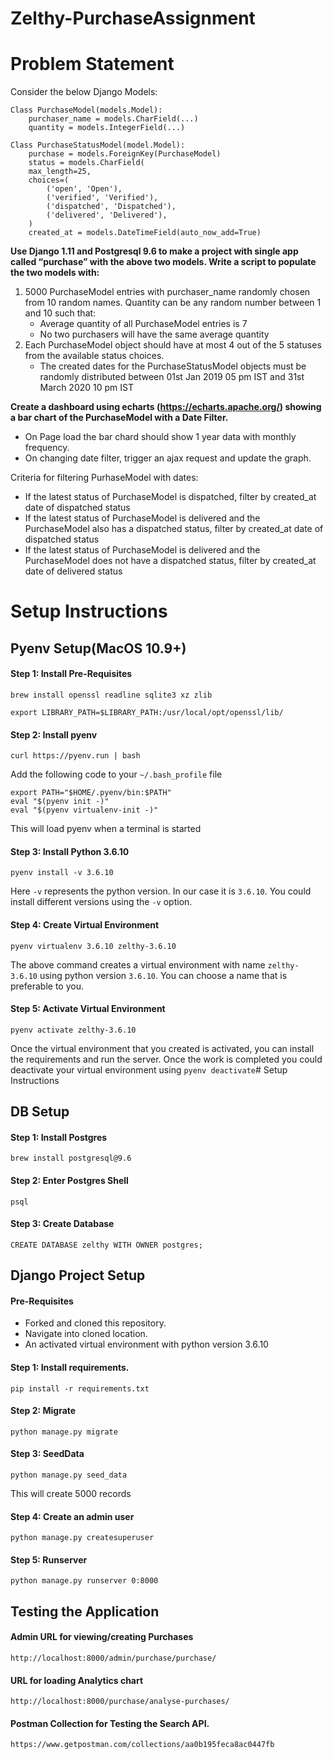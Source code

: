 # Zelthy-PurchaseAssignment

# Problem Statement

Consider the below Django Models:
```
Class PurchaseModel(models.Model):
    purchaser_name = models.CharField(...)
    quantity = models.IntegerField(...)

Class PurchaseStatusModel(model.Model):
    purchase = models.ForeignKey(PurchaseModel)
    status = models.CharField(
    max_length=25,
    choices=(
        ('open', 'Open'),
        ('verified', 'Verified'),
        ('dispatched', 'Dispatched'),
        ('delivered', 'Delivered'),
    )
    created_at = models.DateTimeField(auto_now_add=True)
```

**Use Django 1.11 and Postgresql 9.6 to make a project with single app called “purchase” with the above two models. Write a script to populate the two models with:**
1. 5000 PurchaseModel entries with purchaser_name randomly chosen from 10 random names. Quantity can be any random number between 1 and 10 such that:
    - Average quantity of all PurchaseModel entries is 7
    - No two purchasers will have the same average quantity
2. Each PurchaseModel object should have at most 4 out of the 5 statuses from the available status choices.
    - The created dates for the PurchaseStatusModel objects must be randomly distributed between 01st Jan 2019 05 pm IST and 31st March 2020 10 pm IST

**Create a dashboard using echarts (https://echarts.apache.org/) showing a bar chart of the PurchaseModel with a Date Filter.**
- On Page load the bar chard should show 1 year data with monthly frequency.
- On changing date filter, trigger an ajax request and update the graph.

Criteria for filtering PurhaseModel with dates:
- If the latest status of PurchaseModel is dispatched, filter by created_at date of dispatched status
- If the latest status of PurchaseModel is delivered and the PurchaseModel also has a dispatched status, filter by created_at date of dispatched status
- If the latest status of PurchaseModel is delivered and the PurchaseModel does not have a dispatched status, filter by created_at date of delivered status


# Setup Instructions

## Pyenv Setup(MacOS 10.9+)

#### Step 1: Install Pre-Requisites

```
brew install openssl readline sqlite3 xz zlib

export LIBRARY_PATH=$LIBRARY_PATH:/usr/local/opt/openssl/lib/
```

#### Step 2: Install pyenv

```
curl https://pyenv.run | bash
```

Add the following code to your `~/.bash_profile` file
```
export PATH="$HOME/.pyenv/bin:$PATH"
eval "$(pyenv init -)"
eval "$(pyenv virtualenv-init -)"
```
This will load pyenv when a terminal is started

#### Step 3: Install Python 3.6.10

```
pyenv install -v 3.6.10
```
Here `-v` represents the python version. In our case it is `3.6.10`.
You could install different versions using the `-v` option.

#### Step 4: Create Virtual Environment

```
pyenv virtualenv 3.6.10 zelthy-3.6.10
```
The above command creates a virtual environment with name `zelthy-3.6.10` using python version `3.6.10`. You can choose a name that is preferable to you.

#### Step 5: Activate Virtual Environment

```
pyenv activate zelthy-3.6.10
```
Once the virtual environment that you created is activated, you can install the requirements and run the server. Once the work is completed you could deactivate your virtual environment using `pyenv deactivate`# Setup Instructions


## DB Setup

#### Step 1: Install Postgres
```
brew install postgresql@9.6
```

#### Step 2: Enter Postgres Shell

```
psql
```

#### Step 3: Create Database

```
CREATE DATABASE zelthy WITH OWNER postgres;
```

## Django Project Setup

#### Pre-Requisites

- Forked and cloned this repository.
- Navigate into cloned location.
- An activated virtual environment with python version 3.6.10

#### Step 1: Install requirements.

```
pip install -r requirements.txt
```

#### Step 2: Migrate

```
python manage.py migrate
```

#### Step 3: SeedData

```
python manage.py seed_data
```
This will create 5000 records


#### Step 4: Create an admin user

```
python manage.py createsuperuser
```

#### Step 5: Runserver

```
python manage.py runserver 0:8000
```

## Testing the Application

#### Admin URL for viewing/creating Purchases

```
http://localhost:8000/admin/purchase/purchase/
```

#### URL for loading Analytics chart

```
http://localhost:8000/purchase/analyse-purchases/
```

#### Postman Collection for Testing the Search API.
```
https://www.getpostman.com/collections/aa0b195feca8ac0447fb
```
